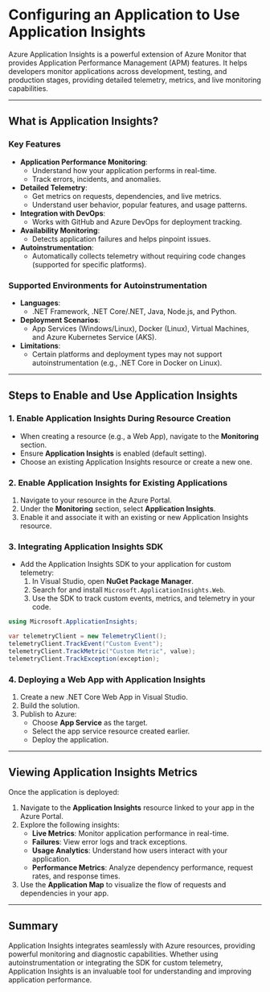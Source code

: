 # Configuring an Application to Use Application Insights

Azure Application Insights is a powerful extension of Azure Monitor that provides Application Performance Management (APM) features. It helps developers monitor applications across development, testing, and production stages, providing detailed telemetry, metrics, and live monitoring capabilities.

---

## What is Application Insights?

### Key Features
- **Application Performance Monitoring**:
  - Understand how your application performs in real-time.
  - Track errors, incidents, and anomalies.
- **Detailed Telemetry**:
  - Get metrics on requests, dependencies, and live metrics.
  - Understand user behavior, popular features, and usage patterns.
- **Integration with DevOps**:
  - Works with GitHub and Azure DevOps for deployment tracking.
- **Availability Monitoring**:
  - Detects application failures and helps pinpoint issues.
- **Autoinstrumentation**:
  - Automatically collects telemetry without requiring code changes (supported for specific platforms).

### Supported Environments for Autoinstrumentation
- **Languages**:
  - .NET Framework, .NET Core/.NET, Java, Node.js, and Python.
- **Deployment Scenarios**:
  - App Services (Windows/Linux), Docker (Linux), Virtual Machines, and Azure Kubernetes Service (AKS).
- **Limitations**:
  - Certain platforms and deployment types may not support autoinstrumentation (e.g., .NET Core in Docker on Linux).

---

## Steps to Enable and Use Application Insights

### 1. **Enable Application Insights During Resource Creation**
- When creating a resource (e.g., a Web App), navigate to the **Monitoring** section.
- Ensure **Application Insights** is enabled (default setting).
- Choose an existing Application Insights resource or create a new one.

### 2. **Enable Application Insights for Existing Applications**
1. Navigate to your resource in the Azure Portal.
2. Under the **Monitoring** section, select **Application Insights**.
3. Enable it and associate it with an existing or new Application Insights resource.

### 3. **Integrating Application Insights SDK**
- Add the Application Insights SDK to your application for custom telemetry:
  1. In Visual Studio, open **NuGet Package Manager**.
  2. Search for and install `Microsoft.ApplicationInsights.Web`.
  3. Use the SDK to track custom events, metrics, and telemetry in your code.

```csharp
using Microsoft.ApplicationInsights;

var telemetryClient = new TelemetryClient();
telemetryClient.TrackEvent("Custom Event");
telemetryClient.TrackMetric("Custom Metric", value);
telemetryClient.TrackException(exception);
```

### 4. **Deploying a Web App with Application Insights**
1. Create a new .NET Core Web App in Visual Studio.
2. Build the solution.
3. Publish to Azure:
   - Choose **App Service** as the target.
   - Select the app service resource created earlier.
   - Deploy the application.

---

## Viewing Application Insights Metrics

Once the application is deployed:

1. Navigate to the **Application Insights** resource linked to your app in the Azure Portal.
2. Explore the following insights:
   - **Live Metrics**: Monitor application performance in real-time.
   - **Failures**: View error logs and track exceptions.
   - **Usage Analytics**: Understand how users interact with your application.
   - **Performance Metrics**: Analyze dependency performance, request rates, and response times.
3. Use the **Application Map** to visualize the flow of requests and dependencies in your app.

---

## Summary
Application Insights integrates seamlessly with Azure resources, providing powerful monitoring and diagnostic capabilities. Whether using autoinstrumentation or integrating the SDK for custom telemetry, Application Insights is an invaluable tool for understanding and improving application performance.
